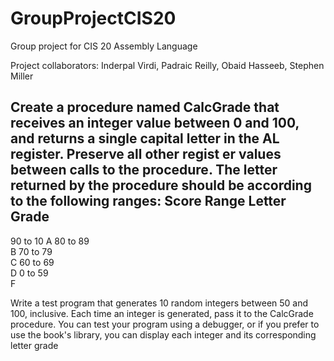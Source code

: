 # GroupProjectCIS20
Group project for CIS 20 Assembly Language

Project collaborators: Inderpal Virdi, Padraic Reilly, Obaid Hasseeb, Stephen Miller

Create a procedure named CalcGrade that receives an integer value between 0 and 100, and returns a 
single capital letter in the AL register. Preserve all other regist
er values between calls to the procedure. 
The letter returned by the procedure should be according to the following ranges:
Score Range
 Letter Grade
-------------------------
90 to 10
 A 
80 to  89        
 B 
70 to  79       
 C 
60 to  69       
 D 
 0 to  59        
 F 
 
Write a test program that generates 10 random integers between 50 and 100, inclusive. Each time an 
integer is generated, pass it to the CalcGrade procedure.  You can test your program using a debugger, 
or if you prefer to use the book's library, you can display each integer and its corresponding letter grade
